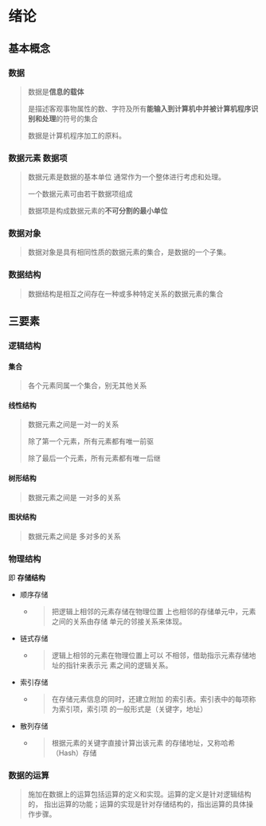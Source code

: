 # 绪论

## 基本概念

### 数据

> 数据是**信息的载体**
>
> 是描述客观事物属性的数、字符及所有**能输入到计算机中并被计算机程序识别和处理**的符号的集合
>
> 数据是计算机程序加工的原料。

### 数据元素 数据项

> 数据元素是数据的基本单位 通常作为一个整体进行考虑和处理。
>
> 一个数据元素可由若干数据项组成
>
> 数据项是构成数据元素的**不可分割的最小单位**

### 数据对象

> 数据对象是具有相同性质的数据元素的集合，是数据的一个子集。

### 数据结构

> 数据结构是相互之间存在一种或多种特定关系的数据元素的集合



## 三要素

### 逻辑结构

#### 集合

> 各个元素同属一个集合，别无其他关系

#### 线性结构

> 数据元素之间是一对一的关系
>
> 除了第一个元素，所有元素都有唯一前驱
>
> 除了最后一个元素，所有元素都有唯一后继

#### 树形结构

> 数据元素之间是 一对多的关系

#### 图状结构

> 数据元素之间是 多对多的关系

### 物理结构

即 **存储结构**

- 顺序存储

  - > 把逻辑上相邻的元素存储在物理位置 上也相邻的存储单元中，元素之间的关系由存储 单元的邻接关系来体现。

- 链式存储

  - > 逻辑上相邻的元素在物理位置上可以 不相邻，借助指示元素存储地址的指针来表示元 素之间的逻辑关系。

- 索引存储

  - > 在存储元素信息的同时，还建立附加 的索引表。索引表中的每项称为索引项，索引项 的一般形式是（关键字，地址）

- 散列存储

  - > 根据元素的关键字直接计算出该元素 的存储地址，又称哈希（Hash）存储

### 数据的运算

> 施加在数据上的运算包括运算的定义和实现。运算的定义是针对逻辑结构的， 指出运算的功能；运算的实现是针对存储结构的，指出运算的具体操作步骤。
